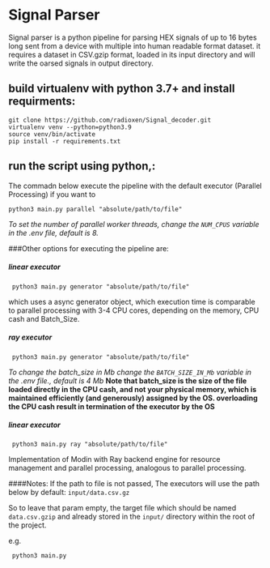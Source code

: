 # Signal Parser
Signal parser is a python pipeline for parsing HEX signals of up to 16 bytes long 
sent from a device with multiple into human readable format dataset.
it requires a dataset in CSV.gzip format, loaded in its input directory and
will write the oarsed signals in output directory.

## build virtualenv with python 3.7+ and install requirments:
```console
git clone https://github.com/radioxen/Signal_decoder.git
virtualenv venv --python=python3.9
source venv/bin/activate
pip install -r requirements.txt
```

## run the script using python,:
The commadn below execute the pipeline with the default executor (Parallel Processing) 
if you want to 
```console
python3 main.py parallel "absolute/path/to/file"
```
*To set the number of parallel worker threads, change the ``NUM_CPUS`` variable in the .env file, default is 8.*

###Other options for executing the pipeline are:

##### linear executor
 ```console
  python3 main.py generator "absolute/path/to/file"
 ```
which uses a async generator object, which execution time is 
comparable to parallel processing with 3-4 CPU cores, depending on the memory, CPU cash and Batch_Size.
##### ray executor
 ```console
  python3 main.py generator "absolute/path/to/file"
 ```
*To change the batch_size in Mb change the ``BATCH_SIZE_IN_Mb`` variable in the .env file., default is 4 Mb*
**Note that batch_size is the size of the file loaded directly in the CPU cash, and not your physical memory, which is maintained efficiently (and generously) assigned by the OS. overloading the CPU cash result in termination of the executor by the OS**

##### linear executor
 ```console
  python3 main.py ray "absolute/path/to/file"
 ```
Implementation of Modin with Ray backend engine for resource management and parallel processing, 
analogous to parallel processing.

####Notes:
If the path to file is not passed, The executors will use the path below by default:
`input/data.csv.gz`

So to leave that param empty, the target file which should be named `data.csv.gzip` 
and already stored in the `input/` directory within the root of the project. 

e.g.
```console
 python3 main.py 
```